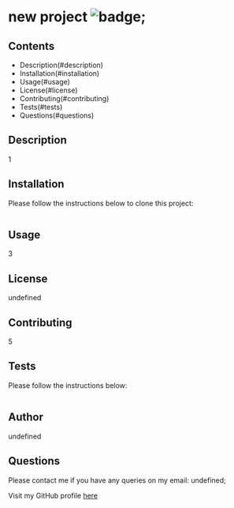 # new project ![badge](https://img.shields.io/badge/undefined-License-green);

  ## Contents

   - Description(#description)
   - Installation(#installation)
   - Usage(#usage)
   - License(#license)
   - Contributing(#contributing)
   - Tests(#tests)
   - Questions(#questions)

  ## Description

  1

  ## Installation

  Please follow the instructions below to clone this project:

  ```  2
  ```
  ## Usage
  3

  ## License
  undefined

  ## Contributing

  5

  ## Tests

  Please follow the instructions below:

  ```  6
  ```
  ## Author
  undefined

  ## Questions

  Please contact me if you have any queries on my email: undefined;

  Visit my GitHub profile [here](https://github.com/undefined)